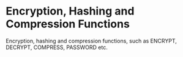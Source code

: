 # Encryption, Hashing and Compression Functions

Encryption, hashing and compression functions, such as ENCRYPT, DECRYPT, COMPRESS, PASSWORD etc.